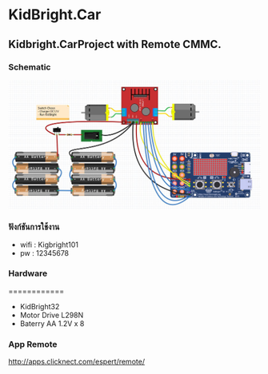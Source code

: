 # KidBright.Car
## Kidbright.CarProject with Remote CMMC.

### Schematic
![x5 pin mapping](https://github.com/woodif/KidBright.Car/blob/master/pic/kidbright.JPG)


### ฟังก์ชันการใช้งาน
* wifi : Kigbright101
* pw : 12345678

### Hardware
============

* KidBright32
* Motor Drive L298N
* Baterry AA 1.2V x 8

### App Remote
http://apps.clicknect.com/espert/remote/

